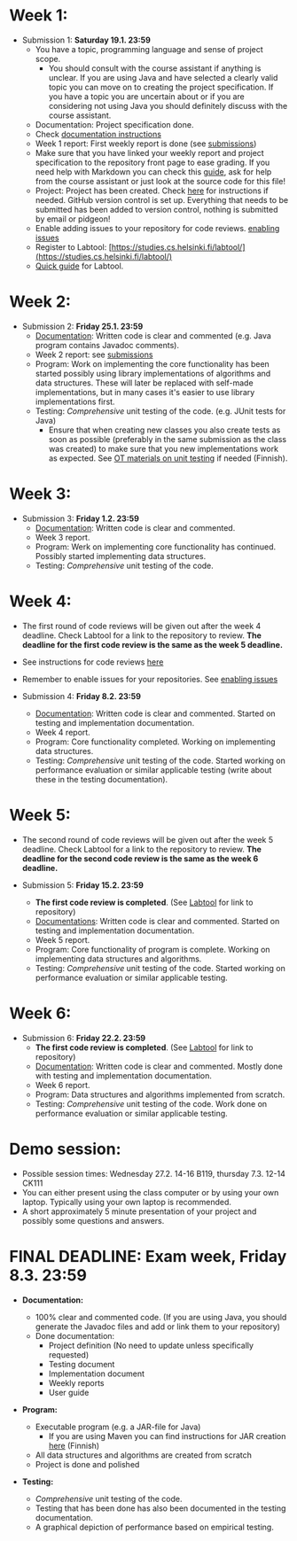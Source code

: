 # Week 1:

* Submission 1: **Saturday 19.1. 23:59**
    * You have a topic, programming language and sense of project scope.
      * You should consult with the course assistant if anything is unclear. If you are using Java and have selected a clearly valid topic you can move on to creating the project specification. If you have a topic you are uncertain about or if you are considering not using Java you should definitely discuss with the course assistant.
    * Documentation: Project specification done.
    * Check [documentation instructions](dokumentaatio.md)
    * Week 1 report: First weekly report is done (see [submissions](palautukset.md))
    * Make sure that you have linked your weekly report and project specification to the repository front page to ease grading. If you need help with Markdown you can check this [guide](https://guides.github.com/features/mastering-markdown/), ask for help from the course assistant or just look at the source code for this file!
    * Project: Project has been created. Check [here](maven-gradle.md) for instructions if needed. GitHub version control is set up. Everything that needs to be submitted has been added to version control, nothing is submitted by email or pidgeon!
    * Enable adding issues to your repository for code reviews. [enabling issues](issuet.md)
    * Register to Labtool: [https://studies.cs.helsinki.fi/labtool/](https://studies.cs.helsinki.fi/labtool/)
    * [Quick guide](labtool.md) for Labtool.

# Week 2:

* Submission 2: **Friday 25.1. 23:59**
    * [Documentation](dokumentaatio.md): Written code is clear and commented (e.g. Java program contains Javadoc comments).
    * Week 2 report: see [submissions](palautukset.md)
    * Program: Work on implementing the core functionality has been started possibly using library implementations of algorithms and data structures. These will later be replaced with self-made implementations, but in many cases it's easier to use library implementations first.
    * Testing: *Comprehensive* unit testing of the code. (e.g. JUnit tests for Java)
		* Ensure that when creating new classes you also create tests as soon as possible (preferably in the same submission as the class was created) to make sure that you new implementations work as expected. See [OT materials on unit testing](https://github.com/mluukkai/Ohjelmistotekniikka2018/blob/master/web/junit.md) if needed (Finnish).

# Week 3:

* Submission 3: **Friday 1.2. 23:59**
    * [Documentation](dokumentaatio.md): Written code is clear and commented.
    * Week 3 report.
    * Program: Werk on implementing core functionality has continued. Possibly started implementing data structures.
    * Testing: *Comprehensive* unit testing of the code.

# Week 4:

* The first round of code reviews will be given out after the week 4 deadline. Check Labtool for a link to the repository to review. **The deadline for the first code review is the same as the week 5 deadline.**
* See instructions for code reviews [here](vertaisarvioinnit.md)
* Remember to enable issues for your repositories. See [enabling issues](issuet.md)

* Submission 4: **Friday 8.2. 23:59**
    * [Documentation](dokumentaatio.md): Written code is clear and commented. Started on testing and implementation documentation.
    * Week 4 report.
    * Program: Core functionality completed. Working on implementing data structures.
    * Testing: *Comprehensive* unit testing of the code. Started working on performance evaluation or similar applicable testing (write about these in the testing documentation).

# Week 5:

* The second round of code reviews will be given out after the week 5 deadline. Check Labtool for a link to the repository to review. **The deadline for the second code review is the same as the week 6 deadline.**

* Submission 5: **Friday 15.2. 23:59**
   * **The first code review is completed**. (See [Labtool](https://studies.cs.helsinki.fi/labtool/) for link to repository)
   * [Documentations](dokumentaatio.md): Written code is clear and commented. Started on testing and implementation documentation.
   * Week 5 report.
   * Program: Core functionality of program is complete. Working on implementing data structures and algorithms.
   * Testing: *Comprehensive* unit testing of the code. Started working on performance evaluation or similar applicable testing.

# Week 6:

* Submission 6: **Friday 22.2. 23:59**
   * **The first code review is completed**. (See [Labtool](https://studies.cs.helsinki.fi/labtool/) for link to repository)
   * [Documentation](dokumentaatio.md): Written code is clear and commented. Mostly done with testing and implementation documentation.
   * Week 6 report.
   * Program: Data structures and algorithms implemented from scratch.
   * Testing: *Comprehensive* unit testing of the code. Work done on performance evaluation or similar applicable testing.

# Demo session:

<!-- * The exact time and date will be available later. -->
* Possible session times: Wednesday 27.2. 14-16 B119, thursday 7.3. 12-14 CK111
* You can either present using the class computer or by using your own laptop. Typically using your own laptop is recommended.
* A short approximately 5 minute presentation of your project and possibly some questions and answers.

# FINAL DEADLINE: Exam week, Friday 8.3. 23:59
* **Documentation:**
    * 100% clear and commented code. (If you are using Java, you should generate the Javadoc files and add or link them to your repository)
    * Done documentation:
         * Project definition (No need to update unless specifically requested)
         * Testing document
         * Implementation document
         * Weekly reports
         * User guide

* **Program:**
    * Executable program (e.g. a JAR-file for Java)
        * If you are using Maven you can find instructions for JAR creation [here](https://github.com/javaLabra/Javalabra2017-6/blob/master/ohjeet/Deadline-6.md) (Finnish)
    * All data structures and algorithms are created from scratch
    * Project is done and polished

* **Testing:**
    * *Comprehensive* unit testing of the code.
    * Testing that has been done has also been documented in the testing documentation.
    * A graphical depiction of performance based on empirical testing.
